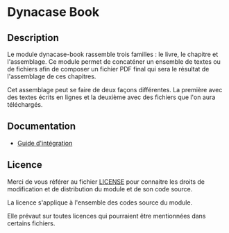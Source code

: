 # Dynacase Book

## Description

Le module dynacase-book rassemble trois familles : le livre, le chapitre et
l'assemblage. Ce module permet de concaténer un ensemble de textes ou de
fichiers afin de composer un fichier PDF final qui sera le résultat de
l'assemblage de ces chapitres.

Cet assemblage peut se faire de deux façons différentes. La première avec des
textes écrits en lignes et la deuxième avec des fichiers que l'on aura
téléchargés.

## Documentation

* [Guide d'intégration](https://docs.anakeen.com/dynacase/3.2/dynacase-doc-book-integration/website/book/index.html)

## Licence

Merci de vous référer au fichier [LICENSE](LICENSE) pour connaitre les droits
de modification et de distribution du module et de son code source.

La licence s'applique à l'ensemble des codes source du module. 

Elle prévaut sur toutes licences qui pourraient être mentionnées dans certains
fichiers.
